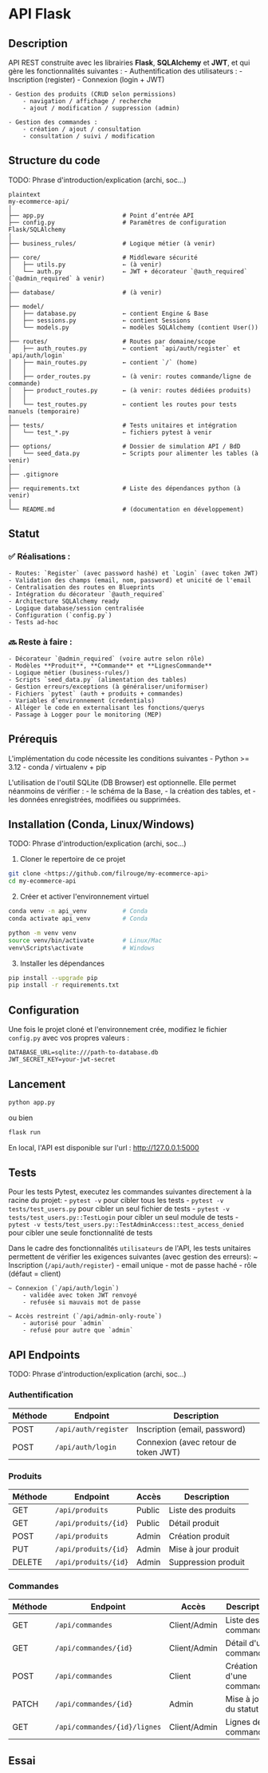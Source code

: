 <!-- A compléter -->
# API Flask


## Description

<!-- TODO -->
API REST construite avec les librairies **Flask**, **SQLAlchemy** et **JWT**, et qui gère les fonctionnalités suivantes :
    - Authentification des utilisateurs :
        - Inscription (register)
        - Connexion (login + JWT)

    - Gestion des produits (CRUD selon permissions)
        - navigation / affichage / recherche
        - ajout / modification / suppression (admin)

    - Gestion des commandes :
        - création / ajout / consultation
        - consultation / suivi / modification


## Structure du code

TODO: Phrase d'introduction/explication (archi, soc...)

```
plaintext
my-ecommerce-api/
│
├── app.py                      # Point d’entrée API
├── config.py                   # Paramêtres de configuration Flask/SQLAlchemy
│
├── business_rules/             # Logique métier (à venir)
│
├── core/                       # Middleware sécurité
│   ├── utils.py                ← (à venir)
│   └── auth.py                 ← JWT + décorateur `@auth_required` (`@admin_required` à venir)
│
├── database/                   # (à venir)
│
├── model/
│   ├── database.py             ← contient Engine & Base
│   ├── sessions.py             ← contient Sessions
│   └── models.py               ← modèles SQLAlchemy (contient User())
│
├── routes/                     # Routes par domaine/scope
│   ├── auth_routes.py          ← contient `api/auth/register` et `api/auth/login`
│   ├── main_routes.py          ← contient `/` (home)
│   │
│   ├── order_routes.py         ← (à venir: routes commande/ligne de commande)
│   ├── product_routes.py       ← (à venir: routes dédiées produits)
│   │
│   └── test_routes.py          ← contient les routes pour tests manuels (temporaire)
│
├── tests/                      # Tests unitaires et intégration
│   └── test_*.py               ← fichiers pytest à venir
│
├── options/                    # Dossier de simulation API / BdD
│   └── seed_data.py            ← Scripts pour alimenter les tables (à venir)
│
├── .gitignore
│
├── requirements.txt            # Liste des dépendances python (à venir)
│
└── README.md                   # (documentation en développement)
```



## Statut

### ✅ Réalisations :
    - Routes: `Register` (avec password hashé) et `Login` (avec token JWT)
    - Validation des champs (email, nom, password) et unicité de l'email
    - Centralisation des routes en Blueprints
    - Intégration du décorateur `@auth_required`
    - Architecture SQLAlchemy ready
    - Logique database/session centralisée
    - Configuration (`config.py`)
    - Tests ad-hoc


### 🔜 Reste à faire :
    - Décorateur `@admin_required` (voire autre selon rôle)
    - Modèles **Produit**, **Commande** et **LignesCommande**
    - Logique métier (business-rules/)
    - Scripts `seed_data.py` (alimentation des tables)
    - Gestion erreurs/exceptions (à généraliser/uniformiser)
    - Fichiers `pytest` (auth + produits + commandes)	
    - Variables d’environnement (credentials)
    - Alléger le code en externalisant les fonctions/querys
    - Passage à Logger pour le monitoring (MEP)



## Prérequis

L'implémentation du code nécessite les conditions suivantes
    - Python >= 3.12
    - conda / virtualenv + pip

L'utilisation de l'outil SQLite (DB Browser) est optionnelle.
Elle permet néanmoins de vérifier :
    - le schéma de la Base,
    - la création des tables, et 
    - les données enregistrées, modifiées ou supprimées.


## Installation (Conda, Linux/Windows)

TODO: Phrase d'introduction/explication (archi, soc...)

1. Cloner le repertoire de ce projet

```bash
git clone <https://github.com/filrouge/my-ecommerce-api>
cd my-ecommerce-api
```

2. Créer et activer l'environnement virtuel

```bash
conda venv -n api_venv          # Conda
conda activate api_venv         # Conda

python -m venv venv
source venv/bin/activate        # Linux/Mac
venv\Scripts\activate           # Windows
```

3. Installer les dépendances

```bash
pip install --upgrade pip
pip install -r requirements.txt
```


## Configuration

Une fois le projet cloné et l'environnement crée, modifiez le fichier `config.py` avec vos propres valeurs :

```
DATABASE_URL=sqlite:///path-to-database.db
JWT_SECRET_KEY=your-jwt-secret
```



## Lancement

```bash
python app.py
```

ou bien

```bash
flask run
```

En local, l'API est disponible sur l'url : http://127.0.0.1:5000


## Tests

Pour les tests Pytest, executez les commandes suivantes directement à la racine du projet: 
    - `pytest -v` pour cibler tous les tests
    - `pytest -v tests/test_users.py` pour cibler un seul fichier de tests
    - `pytest -v tests/test_users.py::TestLogin` pour cibler un seul module de tests
    - `pytest -v tests/test_users.py::TestAdminAccess::test_access_denied` pour cibler une seule fonctionnalité de tests


Dans le cadre des fonctionnalités `utilisateurs` de l'API, les tests unitaires permettent de vérifier les exigences suivantes (avec gestion des erreurs):
    ~ Inscription (`/api/auth/register`)
        - email unique
        - mot de passe haché
        - rôle (défaut = client)

    ~ Connexion (`/api/auth/login`)
        - validée avec token JWT renvoyé
        - refusée si mauvais mot de passe

    ~ Accès restreint (`/api/admin-only-route`)
        - autorisé pour `admin`
        - refusé pour autre que `admin`



## API Endpoints

TODO: Phrase d'introduction/explication (archi, soc...)

### Authentification

| Méthode | Endpoint                        | Description                             |
|---------|---------------------------------|-----------------------------------------|
| POST    | `/api/auth/register`            | Inscription (email, password)           |
| POST    | `/api/auth/login`               | Connexion (avec retour de token JWT)    |



### Produits

| Méthode | Endpoint                        | Accès        | Description              |
|---------|---------------------------------|--------------|--------------------------|
| GET     | `/api/produits`                 | Public       | Liste des produits       |
| GET     | `/api/produits/{id}`            | Public       | Détail produit           |
| POST    | `/api/produits`                 | Admin        | Création produit         |
| PUT     | `/api/produits/{id}`            | Admin        | Mise à jour produit      |
| DELETE  | `/api/produits/{id}`            | Admin        | Suppression produit      |



### Commandes

| Méthode | Endpoint                       | Accès         | Description              |
|---------|--------------------------------|-------------  |--------------------------|
| GET     | `/api/commandes`               | Client/Admin  | Liste des commandes      |
| GET     | `/api/commandes/{id}`          | Client/Admin  | Détail d'une commande    |
| POST    | `/api/commandes`               | Client        | Création d'une commande  |
| PATCH   | `/api/commandes/{id}`          | Admin         | Mise à jour du statut    |
| GET     | `/api/commandes/{id}/lignes`   | Client/Admin  | Lignes de la commande    |



## Essai
<!-- TODO -->
